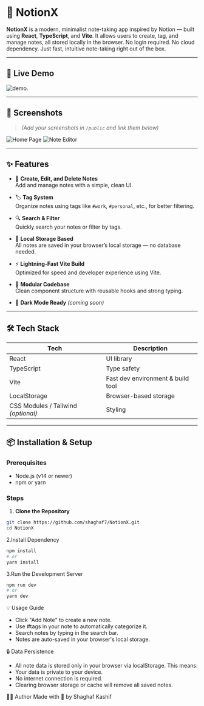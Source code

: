 # 🧠 NotionX

**NotionX** is a modern, minimalist note-taking app inspired by Notion — built using **React**, **TypeScript**, and **Vite**. It allows users to create, tag, and manage notes, all stored locally in the browser. No login required. No cloud dependency. Just fast, intuitive note-taking right out of the box.

---

## 🚀 Live Demo
![demo](./https://notion-x-wheat.vercel.app/
).


---

## 📸 Screenshots

> *(Add your screenshots in `/public` and link them below)*

![Home Page](./public/screenshot-home.png)
![Note Editor](./public/screenshot-editor.png)

---

## ✨ Features

- 📝 **Create, Edit, and Delete Notes**  
  Add and manage notes with a simple, clean UI.

- 🏷️ **Tag System**  
  Organize notes using tags like `#work`, `#personal`, etc., for better filtering.

- 🔍 **Search & Filter**  
  Quickly search your notes or filter by tags.

- 💾 **Local Storage Based**  
  All notes are saved in your browser’s local storage — no database needed.

- ⚡ **Lightning-Fast Vite Build**  
  Optimized for speed and developer experience using Vite.

- 🧩 **Modular Codebase**  
  Clean component structure with reusable hooks and strong typing.

- 🌙 **Dark Mode Ready** *(coming soon)*

---

## 🛠 Tech Stack

| Tech         | Description                         |
|--------------|-------------------------------------|
| React        | UI library                          |
| TypeScript   | Type safety                         |
| Vite         | Fast dev environment & build tool   |
| LocalStorage | Browser-based storage               |
| CSS Modules / Tailwind *(optional)* | Styling      |

---

## 📦 Installation & Setup

### Prerequisites

- Node.js (v14 or newer)
- npm or yarn

### Steps

1. **Clone the Repository**

```bash
git clone https://github.com/shaghaf7/NotionX.git
cd NotionX
```
2.Install Dependency
```bash
npm install
# or
yarn install
```
3.Run the Development Server
```bash
npm run dev
# or
yarn dev
```
💡 Usage Guide

- Click "Add Note" to create a new note.
- Use #tags in your note to automatically categorize it.
- Search notes by typing in the search bar.
- Notes are auto-saved in your browser's local storage.

🔒 Data Persistence

- All note data is stored only in your browser via localStorage. This means:
- Your data is private to your device.
- No internet connection is required.
- Clearing browser storage or cache will remove all saved notes.

👨‍💻 Author
Made with 💙 by Shaghaf Kashif


